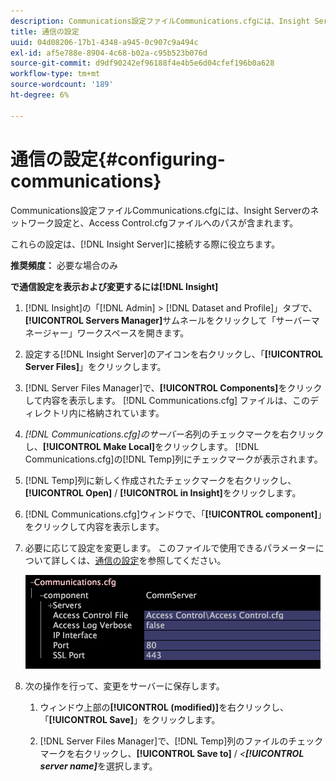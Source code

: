 ```yaml
---
description: Communications設定ファイルCommunications.cfgには、Insight Serverのネットワーク設定と、Access Control.cfgファイルへのパスが含まれます。
title: 通信の設定
uuid: 04d08206-17b1-4348-a945-0c907c9a494c
exl-id: af5e788e-8904-4c68-b02a-c95b523b076d
source-git-commit: d9df90242ef96188f4e4b5e6d04cfef196b0a628
workflow-type: tm+mt
source-wordcount: '189'
ht-degree: 6%

---
```


# 通信の設定{#configuring-communications}

Communications設定ファイルCommunications.cfgには、Insight Serverのネットワーク設定と、Access Control.cfgファイルへのパスが含まれます。

これらの設定は、[!DNL Insight Server]に接続する際に役立ちます。

**推奨頻度：** 必要な場合のみ

**で通信設定を表示および変更するには[!DNL Insight]**

1. [!DNL Insight]の「[!DNL Admin] > [!DNL Dataset and Profile]」タブで、**[!UICONTROL Servers Manager]**&#x200B;サムネールをクリックして「サーバーマネージャー」ワークスペースを開きます。
1. 設定する[!DNL Insight Server]のアイコンを右クリックし、「**[!UICONTROL Server Files]**」をクリックします。
1. [!DNL Server Files Manager]で、**[!UICONTROL Components]**&#x200B;をクリックして内容を表示します。 [!DNL Communications.cfg] ファイルは、このディレクトリ内に格納されています。
1. *[!DNL Communications.cfg]のサーバー名*&#x200B;列のチェックマークを右クリックし、**[!UICONTROL Make Local]**&#x200B;をクリックします。 [!DNL Communications.cfg]の[!DNL Temp]列にチェックマークが表示されます。
1. [!DNL Temp]列に新しく作成されたチェックマークを右クリックし、**[!UICONTROL Open]** / **[!UICONTROL in Insight]**&#x200B;をクリックします。
1. [!DNL Communications.cfg]ウィンドウで、「**[!UICONTROL component]**」をクリックして内容を表示します。
1. 必要に応じて設定を変更します。 このファイルで使用できるパラメーターについて詳しくは、[通信の設定](../../../home/c-inst-svr/c-cfg-stgs-ref/c-comm-cfg-stgs.md#concept-aed00587c7a1432fb487bd154aaea6b1)を参照してください。

   ![ステップ情報](assets/cfg_communications_examplevalues.png)

1. 次の操作を行って、変更をサーバーに保存します。

   1. ウィンドウ上部の&#x200B;**[!UICONTROL (modified)]**&#x200B;を右クリックし、「**[!UICONTROL Save]**」をクリックします。

   1. [!DNL Server Files Manager]で、[!DNL Temp]列のファイルのチェックマークを右クリックし、**[!UICONTROL Save to]** / *&lt;**[!UICONTROL server name]***&#x200B;を選択します。
